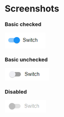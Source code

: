 # Screenshots  
### Basic checked  
![Alt text](screenshots/basic.PNG?raw=true "Checked")  

### Basic unchecked  
![Alt text](screenshots/basic2.PNG?raw=true "Unchecked")  

### Disabled  
![Alt text](screenshots/disabled.PNG?raw=true "Disabled")
